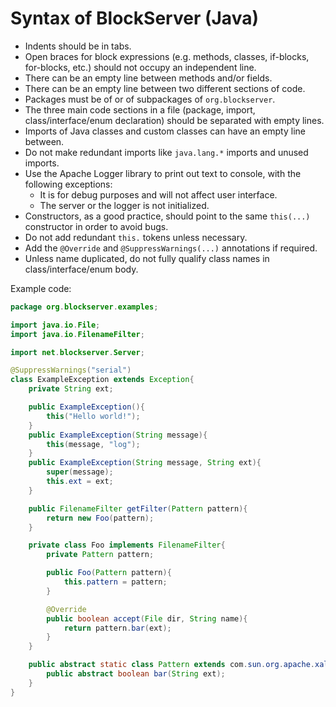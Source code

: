 Syntax of BlockServer (Java)
===
* Indents should be in tabs.
* Open braces for block expressions (e.g. methods, classes, if-blocks, for-blocks, etc.) should not occupy an independent line.
* There can be an empty line between methods and/or fields.
* There can be an empty line between two different sections of code.
* Packages must be of or of subpackages of `org.blockserver`.
* The three main code sections in a file (package, import, class/interface/enum declaration) should be separated with empty lines.
* Imports of Java classes and custom classes can have an empty line between.
* Do not make redundant imports like `java.lang.*` imports and unused imports.
* Use the Apache Logger library to print out text to console, with the following exceptions:
  * It is for debug purposes and will not affect user interface.
  * The server or the logger is not initialized.
* Constructors, as a good practice, should point to the same `this(...)` constructor in order to avoid bugs.
* Do not add redundant `this.` tokens unless necessary.
* Add the `@Override` and `@SuppressWarnings(...)` annotations if required.
* Unless name duplicated, do not fully qualify class names in class/interface/enum body.

Example code:

```java
package org.blockserver.examples;

import java.io.File;
import java.io.FilenameFilter;

import net.blockserver.Server;

@SuppressWarnings("serial")
class ExampleException extends Exception{
	private String ext;

	public ExampleException(){
		this("Hello world!");
	}
	public ExampleException(String message){
		this(message, "log");
	}
	public ExampleException(String message, String ext){
		super(message);
		this.ext = ext;
	}

	public FilenameFilter getFilter(Pattern pattern){
		return new Foo(pattern);
	}

	private class Foo implements FilenameFilter{
		private Pattern pattern;

		public Foo(Pattern pattern){
			this.pattern = pattern;
		}

		@Override
		public boolean accept(File dir, String name){
			return pattern.bar(ext);
		}
	}

	public abstract static class Pattern extends com.sun.org.apache.xalan.internal.xsltc.compiler.Pattern{
		public abstract boolean bar(String ext);
	}
}
```
